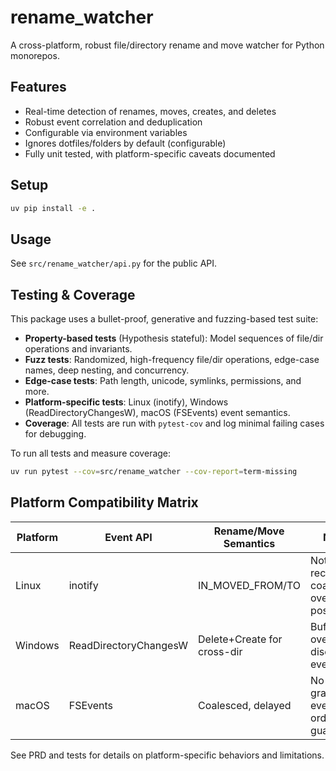 # rename_watcher

A cross-platform, robust file/directory rename and move watcher for Python monorepos.

## Features
- Real-time detection of renames, moves, creates, and deletes
- Robust event correlation and deduplication
- Configurable via environment variables
- Ignores dotfiles/folders by default (configurable)
- Fully unit tested, with platform-specific caveats documented

## Setup

```sh
uv pip install -e .
```

## Usage

See `src/rename_watcher/api.py` for the public API.



## Testing & Coverage

This package uses a bullet-proof, generative and fuzzing-based test suite:
- **Property-based tests** (Hypothesis stateful): Model sequences of file/dir operations and invariants.
- **Fuzz tests**: Randomized, high-frequency file/dir operations, edge-case names, deep nesting, and concurrency.
- **Edge-case tests**: Path length, unicode, symlinks, permissions, and more.
- **Platform-specific tests**: Linux (inotify), Windows (ReadDirectoryChangesW), macOS (FSEvents) event semantics.
- **Coverage**: All tests are run with `pytest-cov` and log minimal failing cases for debugging.

To run all tests and measure coverage:
```sh
uv run pytest --cov=src/rename_watcher --cov-report=term-missing
```

## Platform Compatibility Matrix

| Platform | Event API         | Rename/Move Semantics | Notes |
|----------|-------------------|----------------------|-------|
| Linux    | inotify           | IN_MOVED_FROM/TO     | Not recursive, coalescing, overflow possible |
| Windows  | ReadDirectoryChangesW | Delete+Create for cross-dir | Buffer overflow discards events |
| macOS    | FSEvents          | Coalesced, delayed   | No per-file granularity, event order not guaranteed |

See PRD and tests for details on platform-specific behaviors and limitations.
